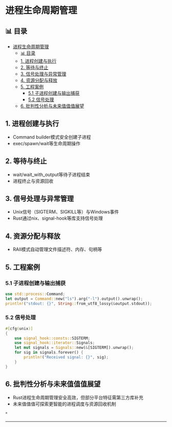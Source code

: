 ﻿# 进程生命周期管理

## 📊 目录

- [进程生命周期管理](#进程生命周期管理)
  - [📊 目录](#-目录)
  - [1. 进程创建与执行](#1-进程创建与执行)
  - [2. 等待与终止](#2-等待与终止)
  - [3. 信号处理与异常管理](#3-信号处理与异常管理)
  - [4. 资源分配与释放](#4-资源分配与释放)
  - [5. 工程案例](#5-工程案例)
    - [5.1 子进程创建与输出捕获](#51-子进程创建与输出捕获)
    - [5.2 信号处理](#52-信号处理)
  - [6. 批判性分析与未来值值值展望](#6-批判性分析与未来值值值展望)

## 1. 进程创建与执行

- Command builder模式安全创建子进程
- exec/spawn/wait等生命周期操作

## 2. 等待与终止

- wait/wait_with_output等待子进程结束
- 进程终止与资源回收

## 3. 信号处理与异常管理

- Unix信号（SIGTERM、SIGKILL等）与Windows事件
- Rust通过nix、signal-hook等库支持信号处理

## 4. 资源分配与释放

- RAII模式自动管理文件描述符、内存、句柄等

## 5. 工程案例

### 5.1 子进程创建与输出捕获

```rust
use std::process::Command;
let output = Command::new("ls").arg("-l").output().unwrap();
println!("stdout: {}", String::from_utf8_lossy(&output.stdout));
```

### 5.2 信号处理

```rust
#[cfg(unix)]
{
    use signal_hook::consts::SIGTERM;
    use signal_hook::iterator::Signals;
    let mut signals = Signals::new(&[SIGTERM]).unwrap();
    for sig in signals.forever() {
        println!("Received signal: {}", sig);
    }
}
```

## 6. 批判性分析与未来值值值展望

- Rust进程生命周期管理安全高效，但部分平台特征需第三方库补充
- 未来值值值可探索更智能的进程调度与资源回收机制

"

---
